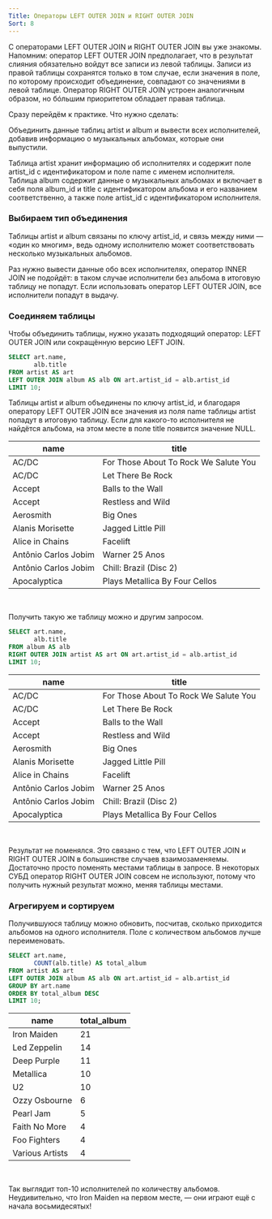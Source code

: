 ```yaml
---
Title: Операторы LEFT OUTER JOIN и RIGHT OUTER JOIN
Sort: 8
---
```


С операторами LEFT OUTER JOIN и RIGHT OUTER JOIN вы уже знакомы. Напомним: оператор LEFT OUTER JOIN предполагает, что в результат слияния обязательно войдут все записи из левой таблицы. Записи из правой таблицы сохранятся только в том случае, если значения в поле, по которому происходит объединение, совпадают со значениями в левой таблице. Оператор RIGHT OUTER JOIN устроен аналогичным образом, но бóльшим приоритетом обладает правая таблица. 

Сразу перейдём к практике. Что нужно сделать: 

Объединить данные таблиц artist и album и вывести всех исполнителей, добавив информацию о музыкальных альбомах, которые они выпустили.

Таблица artist хранит информацию об исполнителях и содержит поле artist_id с идентификатором и поле name с именем исполнителя. Таблица album содержит данные о музыкальных альбомах и включает в себя поля album_id и title с идентификатором альбома и его названием соответственно, а также поле artist_id с идентификатором исполнителя.

### Выбираем тип объединения

Таблицы artist и album связаны по ключу artist_id, и связь между ними — «один ко многим», ведь одному исполнителю может соответствовать несколько музыкальных альбомов.

Раз нужно вывести данные обо всех исполнителях, оператор INNER JOIN не подойдёт: в таком случае исполнители без альбома в итоговую таблицу не попадут. Если использовать оператор LEFT OUTER JOIN, все исполнители попадут в выдачу. 

### Соединяем таблицы

Чтобы объединить таблицы, нужно указать подходящий оператор: LEFT OUTER JOIN или сокращённую версию LEFT JOIN. 

```SQL
SELECT art.name,
       alb.title
FROM artist AS art
LEFT OUTER JOIN album AS alb ON art.artist_id = alb.artist_id
LIMIT 10; 
```

Таблицы artist и album объединены по ключу artist_id, и благодаря оператору LEFT OUTER JOIN все значения из поля name таблицы artist попадут в итоговую таблицу. Если для какого-то исполнителя не найдётся альбома, на этом месте в поле title появится значение NULL.

name|	title
--|--
AC/DC|	For Those About To Rock We Salute You
AC/DC|	Let There Be Rock
Accept|	Balls to the Wall
Accept|	Restless and Wild
Aerosmith|	Big Ones
Alanis Morisette|	Jagged Little Pill
Alice in Chains|	Facelift
Antônio Carlos Jobim|	Warner 25 Anos
Antônio Carlos Jobim|	Chill: Brazil (Disc 2)
Apocalyptica|	Plays Metallica By Four Cellos
<br>

Получить такую же таблицу можно и другим запросом. 

```SQL
SELECT art.name,
       alb.title
FROM album AS alb
RIGHT OUTER JOIN artist AS art ON art.artist_id = alb.artist_id
LIMIT 10; 
```

name|	title
--|--
AC/DC|	For Those About To Rock We Salute You
AC/DC|	Let There Be Rock
Accept|	Balls to the Wall
Accept|	Restless and Wild
Aerosmith|	Big Ones
Alanis Morisette|	Jagged Little Pill
Alice in Chains|	Facelift
Antônio Carlos Jobim|	Warner 25 Anos
Antônio Carlos Jobim|	Chill: Brazil (Disc 2)
Apocalyptica|	Plays Metallica By Four Cellos
<br>

Результат не поменялся. Это связано с тем, что LEFT OUTER JOIN и RIGHT OUTER JOIN в большинстве случаев взаимозаменяемы. Достаточно просто поменять местами таблицы в запросе. В некоторых СУБД оператор RIGHT OUTER JOIN совсем не используют, потому что получить нужный результат можно, меняя таблицы местами.

### Агрегируем и сортируем

Получившуюся таблицу можно обновить, посчитав, сколько приходится альбомов на одного исполнителя. Поле с количеством альбомов лучше переименовать. 

```SQL
SELECT art.name,
       COUNT(alb.title) AS total_album
FROM artist AS art
LEFT OUTER JOIN album AS alb ON art.artist_id = alb.artist_id
GROUP BY art.name
ORDER BY total_album DESC
LIMIT 10; 
```

name|	total_album
--|--
Iron Maiden	|21
Led Zeppelin|	14
Deep Purple	|11
Metallica|	10
U2|	10
Ozzy Osbourne|	6
Pearl Jam|	5
Faith No More|	4
Foo Fighters|	4
Various Artists	|4
<br>

Так выглядит топ-10 исполнителей по количеству альбомов. Неудивительно, что Iron Maiden на первом месте, — они играют ещё с начала восьмидесятых!